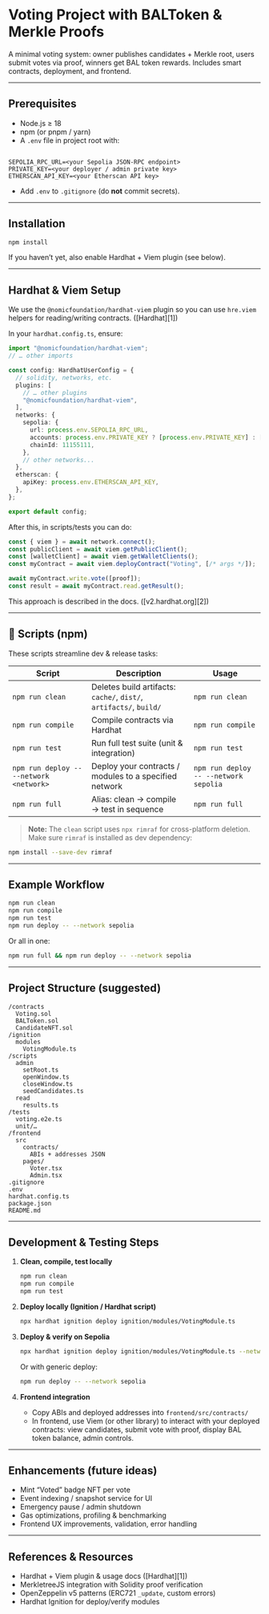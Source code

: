# Voting Project with BALToken & Merkle Proofs

A minimal voting system: owner publishes candidates + Merkle root, users submit votes via proof, winners get BAL token rewards. Includes smart contracts, deployment, and frontend.

---

## Prerequisites

- Node.js ≥ 18  
- npm (or pnpm / yarn)  
- A `.env` file in project root with:

```

SEPOLIA_RPC_URL=<your Sepolia JSON-RPC endpoint>
PRIVATE_KEY=<your deployer / admin private key>
ETHERSCAN_API_KEY=<your Etherscan API key>

````

- Add `.env` to `.gitignore` (do **not** commit secrets).

---

## Installation

```bash
npm install
````

If you haven’t yet, also enable Hardhat + Viem plugin (see below).

---

## Hardhat & Viem Setup

We use the `@nomicfoundation/hardhat-viem` plugin so you can use `hre.viem` helpers for reading/writing contracts. ([Hardhat][1])

In your `hardhat.config.ts`, ensure:

```ts
import "@nomicfoundation/hardhat-viem";
// … other imports

const config: HardhatUserConfig = {
  // solidity, networks, etc.
  plugins: [
    // … other plugins
    "@nomicfoundation/hardhat-viem",
  ],
  networks: {
    sepolia: {
      url: process.env.SEPOLIA_RPC_URL,
      accounts: process.env.PRIVATE_KEY ? [process.env.PRIVATE_KEY] : [],
      chainId: 11155111,
    },
    // other networks...
  },
  etherscan: {
    apiKey: process.env.ETHERSCAN_API_KEY,
  },
};

export default config;
```

After this, in scripts/tests you can do:

```ts
const { viem } = await network.connect();
const publicClient = await viem.getPublicClient();
const [walletClient] = await viem.getWalletClients();
const myContract = await viem.deployContract("Voting", [/* args */]);

await myContract.write.vote([proof]);
const result = await myContract.read.getResult();
```

This approach is described in the docs. ([v2.hardhat.org][2])

---

## 📄 Scripts (npm)

These scripts streamline dev & release tasks:

| Script                                  | Description                                                        | Usage                                 |
| --------------------------------------- | ------------------------------------------------------------------ | ------------------------------------- |
| `npm run clean`                         | Deletes build artifacts: `cache/`, `dist/`, `artifacts/`, `build/` | `npm run clean`                       |
| `npm run compile`                       | Compile contracts via Hardhat                                      | `npm run compile`                     |
| `npm run test`                          | Run full test suite (unit & integration)                           | `npm run test`                        |
| `npm run deploy -- --network <network>` | Deploy your contracts / modules to a specified network             | `npm run deploy -- --network sepolia` |
| `npm run full`                          | Alias: clean → compile → test in sequence                          | `npm run full`                        |

> **Note:** The `clean` script uses `npx rimraf` for cross-platform deletion. Make sure `rimraf` is installed as dev dependency:

```bash
npm install --save-dev rimraf
```

---

## Example Workflow

```bash
npm run clean
npm run compile
npm run test
npm run deploy -- --network sepolia
```

Or all in one:

```bash
npm run full && npm run deploy -- --network sepolia
```

---

## Project Structure (suggested)

```
/contracts
  Voting.sol
  BALToken.sol
  CandidateNFT.sol
/ignition
  modules
    VotingModule.ts
/scripts
  admin
    setRoot.ts
    openWindow.ts
    closeWindow.ts
    seedCandidates.ts
  read
    results.ts
/tests
  voting.e2e.ts
  unit/…
/frontend
  src
    contracts/
      ABIs + addresses JSON
    pages/
      Voter.tsx
      Admin.tsx
.gitignore
.env
hardhat.config.ts
package.json
README.md
```

---

## Development & Testing Steps

1. **Clean, compile, test locally**

   ```bash
   npm run clean
   npm run compile
   npm run test
   ```

2. **Deploy locally (Ignition / Hardhat script)**

   ```bash
   npx hardhat ignition deploy ignition/modules/VotingModule.ts
   ```

3. **Deploy & verify on Sepolia**

   ```bash
   npx hardhat ignition deploy ignition/modules/VotingModule.ts --network sepolia --verify
   ```

   Or with generic deploy:

   ```bash
   npm run deploy -- --network sepolia
   ```

4. **Frontend integration**

   * Copy ABIs and deployed addresses into `frontend/src/contracts/`
   * In frontend, use Viem (or other library) to interact with your deployed contracts: view candidates, submit vote with proof, display BAL token balance, admin controls.

---

## Enhancements (future ideas)

* Mint “Voted” badge NFT per vote
* Event indexing / snapshot service for UI
* Emergency pause / admin shutdown
* Gas optimizations, profiling & benchmarking
* Frontend UX improvements, validation, error handling

---

## References & Resources

* Hardhat + Viem plugin & usage docs ([Hardhat][1])
* MerkletreeJS integration with Solidity proof verification
* OpenZeppelin v5 patterns (ERC721 `_update`, custom errors)
* Hardhat Ignition for deploy/verify modules

